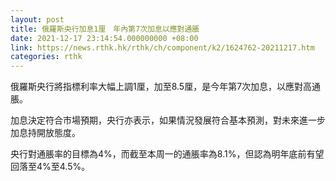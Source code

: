 ```yaml
---
layout: post
title: 俄羅斯央行加息1厘　年內第7次加息以應對通脹
date: 2021-12-17 23:14:54.000000000 +08:00
link: https://news.rthk.hk/rthk/ch/component/k2/1624762-20211217.htm
categories: rthk
---
```


俄羅斯央行將指標利率大幅上調1厘，加至8.5厘，是今年第7次加息，以應對高通脹。

加息決定符合市場預期，央行亦表示，如果情況發展符合基本預測，對未來進一步加息持開放態度。

央行對通脹率的目標為4%，而截至本周一的通脹率為8.1%，但認為明年底前有望回落至4%至4.5%。
